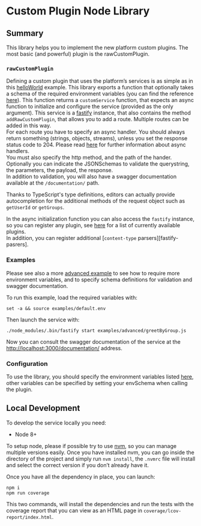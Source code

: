 # Custom Plugin Node Library

## Summary
This library helps you to implement the new platform custom plugins.
The most basic (and powerful) plugin is the rawCustomPlugin.

### `rawCustomPlugin`
Defining a custom plugin that uses the platform’s services is as simple as
in this [helloWorld](examples/basic/helloWorld.js) example.
This library exports a function that optionally takes a schema of the required environment variables
(you can find the reference [here][fastify-env]).
This function returns a `customService` function, that expects an async function to initialize and configure
the service (provided as the only argument). This service is a [fastify][fastify] instance,
that also contains the method `addRawCustomPlugin`, that allows you to add a route.
Multiple routes can be added in this way.  
For each route you have to specify an async handler. You should always return something (strings, objects, streams),
unless you set the response status code to 204. Please read [here][fastify-async] for further information
about async handlers.  
You must also specify the http method, and the path of the hander. Optionally you can indicate the JSONSchemas
to validate the querystring, the parameters, the payload, the response.  
In addition to validation, you will also have a swagger documentation available at the `/documentation/` path.

Thanks to TypeScript's type definitions, editors can actually provide autocompletion for the additional methods
of the request object such as `getUserId` or `getGroups`.

In the async initialization function you can also access the `fastify` instance, so you can register any plugin,
see [here][fastify-ecosystem] for a list of currently available plugins.  
In addition, you can register additional [`content-type` parsers][fastify-pasrers].

### Examples
Please see also a more [advanced example](examples/advanced/greetByGroup.js)
to see how to require more environment variables, and to specify schema definitions for
validation and swagger documentation.

To run this example, load the required variables with:
```
set -a && source examples/default.env
```

Then launch the service with:
```
./node_modules/.bin/fastify start examples/advanced/greetByGroup.js
```

Now you can consult the swagger documentation of the service at the
[http://localhost:3000/documentation/](http://localhost:3000/documentation/) address.

### Configuration
To use the library, you should specify the environment variables listed [here](index.js#L22),
other variables can be specified by setting your envSchema when calling the plugin.

## Local Development
To develop the service locally you need:
- Node 8+

To setup node, please if possible try to use [nvm][nvm], so you can manage multiple
versions easily. Once you have installed nvm, you can go inside the directory of the project and simply run
`nvm install`, the `.nvmrc` file will install and select the correct version if you don’t already have it.

Once you have all the dependency in place, you can launch:
```shell
npm i
npm run coverage
```

This two commands, will install the dependencies and run the tests with the coverage report that you can view as an HTML
page in `coverage/lcov-report/index.html`.

[nvm]: https://github.com/creationix/nvm

[fastify]: https://www.fastify.io/
[fastify-env]: https://github.com/fastify/fastify-env
[fastify-async]: https://www.fastify.io/docs/latest/Routes/#async-await
[fastify-ecosystem]: https://www.fastify.io/ecosystem/
[fastify-parsers]: https://www.fastify.io/docs/latest/ContentTypeParser/
